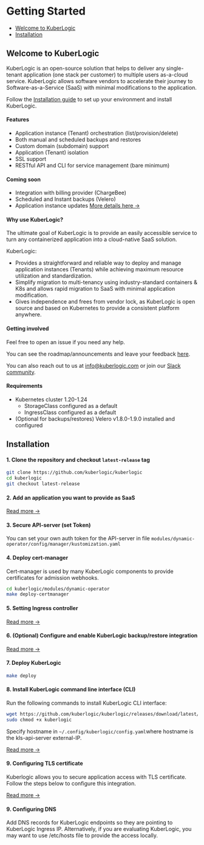 # Getting Started

* [Welcome to KuberLogic](/getting-started/#welcome-to-kuberlogic)
* [Installation](/getting-started/#installation)

## Welcome to KuberLogic

KuberLogic is an open-source solution that helps to deliver any single-tenant application (one stack per customer) to multiple users as-a-cloud service. KuberLogic allows software vendors to accelerate their journey to Software-as-a-Service (SaaS) with minimal modifications to the application.

Follow the [Installation guide](/getting-started/#installation) to set up your environment and install KuberLogic.

#### Features

* Application instance (Tenant) orchestration (list/provision/delete)
* Both manual and scheduled backups and restores
* Custom domain (subdomain) support
* Application (Tenant) isolation
* SSL support
* RESTful API and CLI for service management (bare minimum)

#### Coming soon

* Integration with billing provider (ChargeBee)
* Scheduled and Instant backups (Velero)
* Application instance updates [More details here →](https://kuberlogic.clearflask.com/)

#### Why use KuberLogic?

The ultimate goal of KuberLogic is to provide an easily accessible service to turn any containerized application into a cloud-native SaaS solution.

KuberLogic:
* Provides a straightforward and reliable way to deploy and manage application instances (Tenants) while achieving maximum resource utilization and standardization.
* Simplify migration to multi-tenancy using industry-standard containers & K8s and allows rapid migration to SaaS with minimal application modification.
* Gives independence and frees from vendor lock, as KuberLogic is open source and based on Kubernetes to provide a consistent platform anywhere.

#### Getting involved

Feel free to open an issue if you need any help.

You can see the roadmap/announcements and leave your feedback [here](https://kuberlogic.clearflask.com/).

You can also reach out to us at [info@kuberlogic.com](mailto:info@kuberlogic.com) or join our [Slack community](https://join.slack.com/t/kuberlogic/shared_invite/zt-x845lggh-lne0taYmwLFgQ6XZEiTJoA).

#### Requirements
* Kubernetes cluster 1.20-1.24
  * StorageClass configured as a default
  * IngressClass configured as a default
* (Optional for backups/restores) Velero v1.8.0-1.9.0 installed and configured

## Installation

#### 1. Clone the repository and checkout `latest-release` tag

```bash
git clone https://github.com/kuberlogic/kuberlogic
cd kuberlogic
git checkout latest-release
```

#### 2. Add an application you want to provide as SaaS

[Read more →](/configuring/docker-compose.md)

#### 3. Secure API-server (set Token)

You can set your own auth token for the API-server in file `modules/dynamic-operator/config/manager/kustomization.yaml`

#### 4. Deploy cert-manager

Cert-manager is used by many KuberLogic components to provide certificates for admission webhooks.

```bash
cd kuberlogic/modules/dynamic-operator
make deploy-certmanager
```

#### 5. Setting Ingress controller

[Read more →](/configuring/ingress.md)

#### 6. (Optional) Configure and enable KuberLogic backup/restore integration

[Read more →](/configuring/backup-restore.md)

#### 7. Deploy KuberLogic

```bash
make deploy
```

#### 8. Install KuberLogic command line interface (CLI)

Run the following commands to install KuberLogic CLI interface:

```bash
wget https://github.com/kuberlogic/kuberlogic/releases/download/latest/kuberlogic
sudo chmod +x kuberlogic
```

Specify hostname in `~/.config/kuberlogic/config.yaml`where hostname is the kls-api-server external-IP.

[Read more →](/cli/)

#### 9. Configuring TLS certificate

Kuberlogic allows you to secure application access with TLS certificate. Follow the steps below to configure this integration.

[Read more →](/configuring/tls.md)

#### 9. Configuring DNS

Add DNS records for KuberLogic endpoints so they are pointing to KuberLogic Ingress IP. Alternatively, if you are evaluating KuberLogic, you may want to use /etc/hosts file to provide the access locally.
